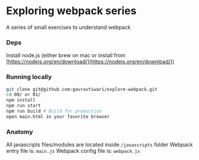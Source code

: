 # Exploring webpack series

A series of small exercises to understand webpack

### Deps
Install node.js (either brew on mac or install from [https://nodejs.org/en/download/](https://nodejs.org/en/download/))

### Running locally
```bash
git clone git@github.com:gauravtiwari/explore-webpack.git
cd 00/ or 01/
npm install
npm run start
npm run build # Build for production
open main.html in your favorite browser
```

### Anatomy
All javascripts files/modules are located inside `/javascripts` folder
Webpack entry file is: `main.js`
Webpack config file is: `webpack.js`
